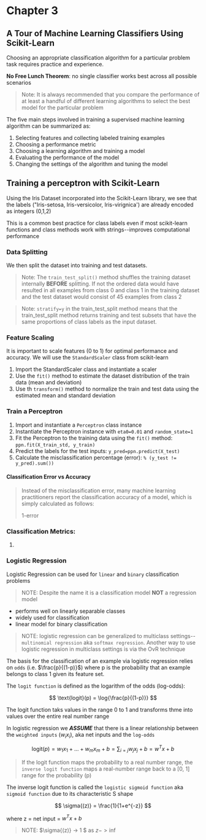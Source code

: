 # Chapter 3

## A Tour of Machine Learning Classifiers Using Scikit-Learn

Choosing an appropriate classification algorithm for a particular problem task requires practice and experience.

**No Free Lunch Theorem**: no single classifier works best across all possible scenarios

> Note: It is always recommended that you compare the performance of at least a handful of different learning algorithms to select the best model for the particular problem

The five main steps involved in training a supervised machine learning algorithm can be summarized as:

1. Selecting features and collecting labeled training examples
2. Choosing a performance metric
3. Choosing a learning algorithm and training a model
4. Evaluating the performance of the model
5. Changing the settings of the algorithm and tuning the model

## Training a perceptron with Scikit-Learn

Using the Iris Dataset incorporated into the Scikit-Learn library, we see that the labels ("Iris-setosa, Iris-versicolor, Iris-virignica') are already encoded as integers (0,1,2)

This is a common best practice for class labels even if most scikit-learn functions and class methods work with strings--improves computational performance

### Data Splitting

We then split the dataset into training and test datasets.

> Note: The `train_test_split()` method shuffles the training dataset internally **BEFORE** splitting. If not the ordered data would have resulted in all examples from class 0 and class 1 in the training dataset and the test dataset would consist of 45 examples from class 2

> Note: `stratify=y` in the train_test_split method means that the train_test_split method returns training and test subsets that have the same proportions of class labels as the input dataset.

### Feature Scaling

It is important to scale features (0 to 1) for optimal performance and accuracy. We will use the `StandardScaler` class from scikit-learn

1. Import the StandardScaler class and instantiate a scaler
2. Use the `fit()` method to estimate the dataset distribution of the train data (mean and deviation)
3. Use th `transform()` method to normalize the train and test data using the estimated mean and standard deviation

### Train a Perceptron

1. Import and instantiate a `Perceptron` class instance
2. Instantiate the Perceptron instance with `eta0=0.01` and `random_state=1`
3. Fit the Perceptron to the training data using the `fit()` method: `ppn.fit(X_train_std, y_train)`
4. Predict the labels for the test inputs: `y_pred=ppn.predict(X_test)`
5. Calculate the misclassification percentage (error): `% (y_test != y_pred).sum())`

#### Classification Error vs Accuracy

> Instead of the misclassification error, many machine learning practitioners report the classification accuracy of a model, which is simply calculated as follows:
>
> 1-error

### Classification Metrics:

1.

### Logistic Regression

Logistic Regression can be used for `linear` and `binary` classification problems

> NOTE: Despite the name it is a classification model **NOT** a regression model

- performs well on linearly separable classes
- widely used for classification
- linear model for binary classification

> NOTE: logistic regression can be generalized to multiclass settings--`multinomial regression` aka `softmax regression`. Another way to use logistic regression in multiclass settings is via the OvR technique

The basis for the classification of an example via logistic regression relies on `odds` (i.e. $\frac{p}{(1-p)}$) where p is the probability that an example belongs to class 1 given its feature set.

The `logit function` is defined as the logarithm of the odds (log-odds):

$$
\text{logit}(p) = \log{\frac{p}{(1-p)}}
$$

The logit function taks values in the range 0 to 1 and transforms thme into values over the entire real number range

In logistic regression we **_ASSUME_** that there is a linear relationship between the `weighted inputs` ($w_ix_i$), aka net inputs and the `log-odds`

$$
\text{logit}(p) = w_1x_1 + ... + w_mx_m + b = \sum_{i=j}{w_jx_j} + b = w^Tx+b
$$

> If the logit function maps the probability to a real number range, the `inverse logit function` maps a real-number range back to a [0, 1] range for the probability (p)

The inverse logit function is called the `logistic sigmoid function` aka `sigmoid function` due to its characteristic S shape

$$
\sigma{(z)} = \frac{1}{1+e^{-z}}
$$

where z = net input = $w^Tx + b$

> NOTE: $\sigma{(z)} -> 1 $ as $z -> \inf$
